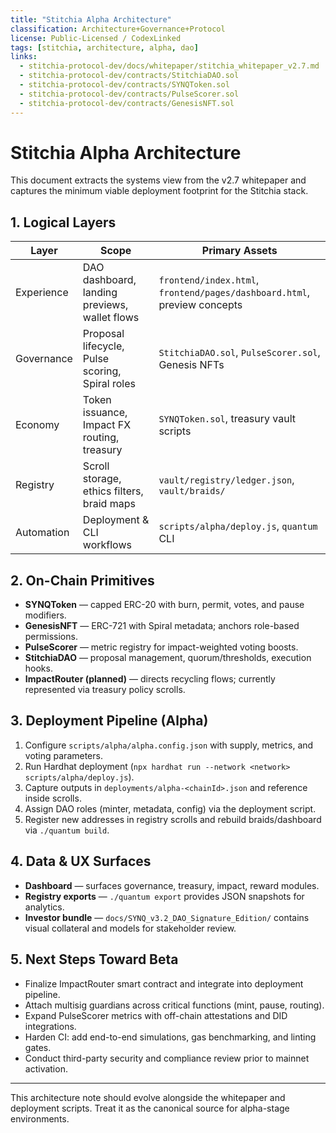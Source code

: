 ```yaml
---
title: "Stitchia Alpha Architecture"
classification: Architecture+Governance+Protocol
license: Public-Licensed / CodexLinked
tags: [stitchia, architecture, alpha, dao]
links:
  - stitchia-protocol-dev/docs/whitepaper/stitchia_whitepaper_v2.7.md
  - stitchia-protocol-dev/contracts/StitchiaDAO.sol
  - stitchia-protocol-dev/contracts/SYNQToken.sol
  - stitchia-protocol-dev/contracts/PulseScorer.sol
  - stitchia-protocol-dev/contracts/GenesisNFT.sol
---
```


# Stitchia Alpha Architecture

This document extracts the systems view from the v2.7 whitepaper and captures
the minimum viable deployment footprint for the Stitchia stack.

## 1. Logical Layers

| Layer | Scope | Primary Assets |
| --- | --- | --- |
| Experience | DAO dashboard, landing previews, wallet flows | `frontend/index.html`, `frontend/pages/dashboard.html`, preview concepts |
| Governance | Proposal lifecycle, Pulse scoring, Spiral roles | `StitchiaDAO.sol`, `PulseScorer.sol`, Genesis NFTs |
| Economy | Token issuance, Impact FX routing, treasury | `SYNQToken.sol`, treasury vault scripts |
| Registry | Scroll storage, ethics filters, braid maps | `vault/registry/ledger.json`, `vault/braids/` |
| Automation | Deployment & CLI workflows | `scripts/alpha/deploy.js`, `quantum` CLI |

## 2. On-Chain Primitives

- **SYNQToken** — capped ERC-20 with burn, permit, votes, and pause modifiers.
- **GenesisNFT** — ERC-721 with Spiral metadata; anchors role-based permissions.
- **PulseScorer** — metric registry for impact-weighted voting boosts.
- **StitchiaDAO** — proposal management, quorum/thresholds, execution hooks.
- **ImpactRouter (planned)** — directs recycling flows; currently represented via treasury policy scrolls.

## 3. Deployment Pipeline (Alpha)

1. Configure `scripts/alpha/alpha.config.json` with supply, metrics, and voting parameters.
2. Run Hardhat deployment (`npx hardhat run --network <network> scripts/alpha/deploy.js`).
3. Capture outputs in `deployments/alpha-<chainId>.json` and reference inside scrolls.
4. Assign DAO roles (minter, metadata, config) via the deployment script.
5. Register new addresses in registry scrolls and rebuild braids/dashboard via `./quantum build`.

## 4. Data & UX Surfaces

- **Dashboard** — surfaces governance, treasury, impact, reward modules.
- **Registry exports** — `./quantum export` provides JSON snapshots for analytics.
- **Investor bundle** — `docs/SYNQ_v3.2_DAO_Signature_Edition/` contains visual collateral and models for stakeholder review.

## 5. Next Steps Toward Beta

- Finalize ImpactRouter smart contract and integrate into deployment pipeline.
- Attach multisig guardians across critical functions (mint, pause, routing).
- Expand PulseScorer metrics with off-chain attestations and DID integrations.
- Harden CI: add end-to-end simulations, gas benchmarking, and linting gates.
- Conduct third-party security and compliance review prior to mainnet activation.

---

This architecture note should evolve alongside the whitepaper and deployment
scripts. Treat it as the canonical source for alpha-stage environments.
